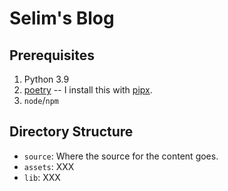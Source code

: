 # Selim's Blog

## Prerequisites

1. Python 3.9
2. [poetry](https://python-poetry.org/) -- I install this with [pipx](https://github.com/pipxproject/pipx).
3. `node`/`npm`

## Directory Structure

- `source`: Where the source for the content goes.
- `assets`: XXX
- `lib`: XXX
